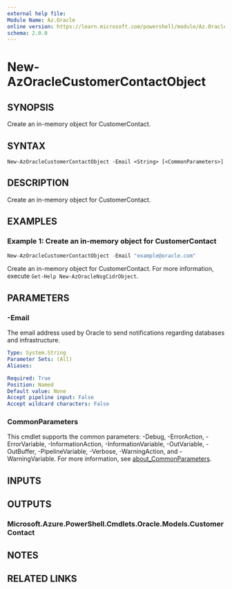 ```yaml
---
external help file:
Module Name: Az.Oracle
online version: https://learn.microsoft.com/powershell/module/Az.Oracle/new-azoraclecustomercontactobject
schema: 2.0.0
---
```


# New-AzOracleCustomerContactObject

## SYNOPSIS
Create an in-memory object for CustomerContact.

## SYNTAX

```
New-AzOracleCustomerContactObject -Email <String> [<CommonParameters>]
```

## DESCRIPTION
Create an in-memory object for CustomerContact.

## EXAMPLES

### Example 1: Create an in-memory object for CustomerContact
```powershell
New-AzOracleCustomerContactObject -Email "example@oracle.com"
```

Create an in-memory object for CustomerContact.
For more information, execute `Get-Help New-AzOracleNsgCidrObject`.

## PARAMETERS

### -Email
The email address used by Oracle to send notifications regarding databases and infrastructure.

```yaml
Type: System.String
Parameter Sets: (All)
Aliases:

Required: True
Position: Named
Default value: None
Accept pipeline input: False
Accept wildcard characters: False
```

### CommonParameters
This cmdlet supports the common parameters: -Debug, -ErrorAction, -ErrorVariable, -InformationAction, -InformationVariable, -OutVariable, -OutBuffer, -PipelineVariable, -Verbose, -WarningAction, and -WarningVariable. For more information, see [about_CommonParameters](http://go.microsoft.com/fwlink/?LinkID=113216).

## INPUTS

## OUTPUTS

### Microsoft.Azure.PowerShell.Cmdlets.Oracle.Models.CustomerContact

## NOTES

## RELATED LINKS

